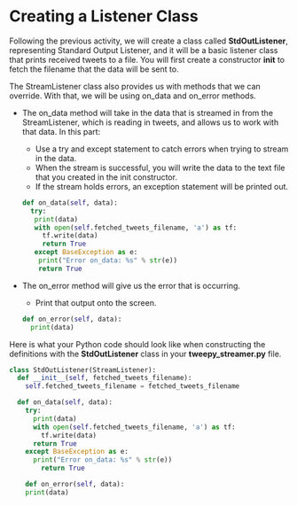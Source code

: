 # Creating a Listener Class

Following the previous activity, we will create a class called **StdOutListener**, representing Standard Output Listener, and it will be a basic listener class that prints received tweets to a file. You will first create a constructor **init** to fetch the filename that the data will be sent to.

The StreamListener class also provides us with methods that we can override. With that, we will be using on\_data and on\_error methods.

* The on\_data method will take in the data that is streamed in from the StreamListener, which is reading in tweets, and allows us to work with that data. In this part:

  * Use a try and except statement to catch errors when trying to stream in the data.
  * When the stream is successful, you will write the data to the text file that you created in the init constructor. 
  * If the stream holds errors, an exception statement will be printed out.

  ```python
  def on_data(self, data):
    try:
     print(data)
     with open(self.fetched_tweets_filename, 'a') as tf:
       tf.write(data)
       return True
     except BaseException as e:
      print("Error on_data: %s" % str(e))
      return True
  ```

* The on\_error method will give us the error that is occurring.

  * Print that output onto the screen.

  ```python
  def on_error(self, data):
    print(data)
  ```

Here is what your Python code should look like when constructing the definitions with the **StdOutListener** class in your **tweepy\_streamer.py** file.

```python
class StdOutListener(StreamListener):
  def __init__(self, fetched_tweets_filename):                             #create constructor
    self.fetched_tweets_filename = fetched_tweets_filename

  def on_data(self, data):                                                                    #take in streamed data
    try:                                                                                                        #try when there's no error
      print(data)
      with open(self.fetched_tweets_filename, 'a') as tf:
        tf.write(data)
      return True
    except BaseException as e:                                                             #when there's an error
      print("Error on_data: %s" % str(e))
        return True

    def on_error(self, data):                                                                 #print the error occurring
    print(data)
```

